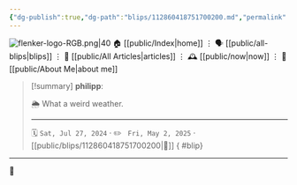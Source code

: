 ```yaml
---
{"dg-publish":true,"dg-path":"blips/112860418751700200.md","permalink":"/blips/112860418751700200/","title":"philipp on mastodon @ 2024-07-27"}
---
```



<div class="transclusion internal-embed is-loaded"><div class="markdown-embed">




![flenker-logo-RGB.png|40](/img/user/attachments/flenker-logo-RGB.png)
🏠 [[public/Index\|home]]  ⋮ 🗣️ [[public/all-blips\|blips]] ⋮  📝 [[public/All Articles\|articles]]  ⋮ 🕰️ [[public/now\|now]] ⋮ 🪪 [[public/About Me\|about me]]


</div></div>


> [!summary] **philipp**:
>
> 🌦️ What a weird weather.
> - - -
>
> 🗓️ <code>Sat, Jul 27, 2024</code>  · ✏️ <code> Fri, May 2, 2025</code>  · [[public/blips/112860418751700200\|🔗]]
{ #blip}


- - -

 👾
